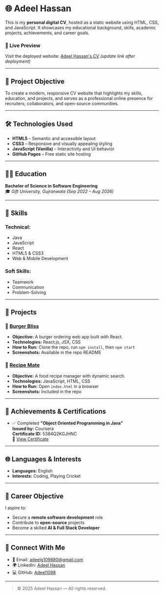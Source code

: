 # 🌐 Adeel Hassan

This is my **personal digital CV**, hosted as a static website using HTML, CSS, and JavaScript. It showcases my educational background, skills, academic projects, achievements, and career goals.

### 🔗 Live Preview
Visit the deployed website: [Adeel Hassan's CV](https://adeel1098.github.io/) *(update link after deployment)*

---

## 📌 Project Objective

To create a modern, responsive CV website that highlights my skills, education, and projects, and serves as a professional online presence for recruiters, collaborators, and open-source communities.

---

## 🛠️ Technologies Used

- **HTML5** – Semantic and accessible layout  
- **CSS3** – Responsive and visually appealing styling  
- **JavaScript (Vanilla)** – Interactivity and UI behavior  
- **GitHub Pages** – Free static site hosting

---

## 🧑‍🎓 Education

**Bachelor of Science in Software Engineering**  
🎓 *Gift University, Gujranwala (Sep 2022 – Aug 2026)*

---

## 💼 Skills

### Technical:
- Java  
- JavaScript  
- React  
- HTML5 & CSS3  
- Web & Mobile Development  

### Soft Skills:
- Teamwork  
- Communication  
- Problem-Solving  

---

## 📁 Projects

### 🍔 [Burger Bliss](https://github.com/Adeel1098/Burger-bliss)
- **Objective:** A burger ordering web app built with React.  
- **Technologies:** React.js, JSX, CSS  
- **How to Run:** Clone the repo, run `npm install`, then `npm start`  
- **Screenshots:** Available in the repo README

### 🍳 [Recipe Mate](https://github.com/Adeel1098/Recipe_Mate)
- **Objective:** A food recipe manager with dynamic search.  
- **Technologies:** JavaScript, HTML, CSS  
- **How to Run:** Open `index.html` in a browser  
- **Screenshots:** Included in the repo

---

## 🏅 Achievements & Certifications

- ✅ Completed **"Object Oriented Programming in Java"**  
  **Issued by:** Coursera  
  **Certificate ID:** 5384Q2KGJHNC  
  📄 [View Certificate](https://coursera.org/share/5384Q2KGJHNC)

---

## 🌐 Languages & Interests

- **Languages:** English  
- **Interests:** Coding, Playing Cricket

---

## 🎯 Career Objective

I aspire to:
- Secure a **remote software development** role  
- Contribute to **open-source** projects  
- Become a skilled **AI & Full Stack Developer**

---

## 🤝 Connect With Me

- 📧 Email: [adeelg109880@gmail.com](mailto:adeelg109880@gmail.com)  
- 🌍 LinkedIn: [Adeel Hassan](https://www.linkedin.com/in/adeel-hassan-986283217)  
- 💻 GitHub: [Adeel1098](https://github.com/Adeel1098)

---

> © 2025 Adeel Hassan — All rights reserved.
